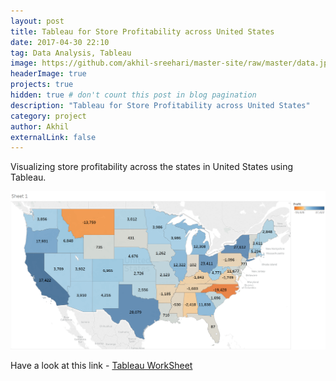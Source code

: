 ```yaml
---
layout: post
title: Tableau for Store Profitability across United States
date: 2017-04-30 22:10
tag: Data Analysis, Tableau
image: https://github.com/akhil-sreehari/master-site/raw/master/data.jpg
headerImage: true
projects: true
hidden: true # don't count this post in blog pagination
description: "Tableau for Store Profitability across United States"
category: project
author: Akhil
externalLink: false
---
```

Visualizing store profitability across the states in United States using Tableau.

![placeholder](https://github.com/akhil-sreehari/StatesStoreProfitabilityViz/raw/master/StoreProfitStates.png)

Have a look at this link - [Tableau WorkSheet](https://public.tableau.com/views/US_stores/Sheet1?:embed=y&:display_count=yes)
